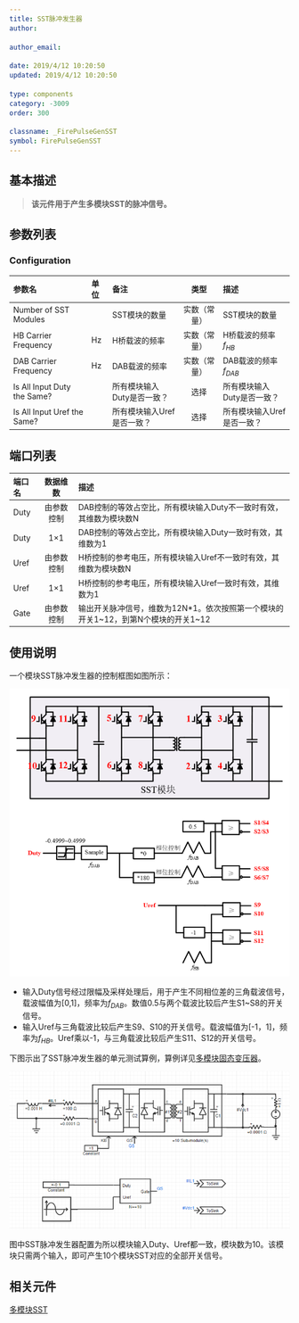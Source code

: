 ```yaml
---
title: SST脉冲发生器
author:

author_email:

date: 2019/4/12 10:20:50
updated: 2019/4/12 10:20:50

type: components
category: -3009
order: 300

classname: _FirePulseGenSST
symbol: FirePulseGenSST
---
```

## 基本描述


> **该元件用于产生多模块SST的脉冲信号。**

## 参数列表
### Configuration
| 参数名 | 单位 | 备注 | 类型 | 描述 |
| :--- | :--- | :--- | :--: | :--- |
| Number of SST Modules |  | SST模块的数量 | 实数（常量） | SST模块的数量 |
| HB Carrier Frequency | Hz | H桥载波的频率 | 实数（常量） | H桥载波的频率$f_{HB}$ |
| DAB Carrier Frequency | Hz | DAB载波的频率 | 实数（常量） | DAB载波的频率$f_{DAB}$ |
| Is All Input Duty the Same? |  | 所有模块输入Duty是否一致？ | 选择 | 所有模块输入Duty是否一致？ |
| Is All Input Uref the Same? |  | 所有模块输入Uref是否一致？ | 选择 | 所有模块输入Uref是否一致？ |


## 端口列表

| 端口名 | 数据维数 | 描述 |
| :--- | :--:  | :--- |
| Duty | 由参数控制 |DAB控制的等效占空比，所有模块输入Duty不一致时有效，其维数为模块数N |
| Duty | 1×1 |DAB控制的等效占空比，所有模块输入Duty一致时有效，其维数为1 |
| Uref | 由参数控制 |H桥控制的参考电压，所有模块输入Uref不一致时有效，其维数为模块数N |
| Uref | 1×1 |H桥控制的参考电压，所有模块输入Uref一致时有效，其维数为1 |
| Gate | 由参数控制 | 输出开关脉冲信号，维数为12N*1。依次按照第一个模块的开关1\~12，到第N个模块的开关1\~12|

## 使用说明
一个模块SST脉冲发生器的控制框图如图所示：

![控制框图](./SSTgen.png)

+ 输入Duty信号经过限幅及采样处理后，用于产生不同相位差的三角载波信号，载波幅值为[0,1]，频率为$f_{DAB}$。数值0.5与两个载波比较后产生S1~S8的开关信号。
+ 输入Uref与三角载波比较后产生S9、S10的开关信号。载波幅值为[-1，1]，频率为$f_{HB}$。Uref乘以-1，与三角载波比较后产生S11、S12的开关信号。

下图示出了SST脉冲发生器的单元测试算例，算例详见[多模块固态变压器](https://cloudpss.net/project/CloudPSSTemplate/NSSTs#/design)。

![单元测试图](./T7.png)

图中SST脉冲发生器配置为所以模块输入Duty、Uref都一致，模块数为10。该模块只需两个输入，即可产生10个模块SST对应的全部开关信号。
## 相关元件
[多模块SST](../../../comp_PSSelectrical/PowerEletronicModuleComp/NSSTsModule/index.md)
